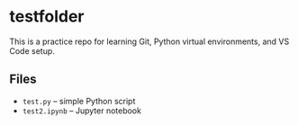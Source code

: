 # testfolder

This is a practice repo for learning Git, Python virtual environments, and VS Code setup.

## Files
- `test.py` – simple Python script
- `test2.ipynb` – Jupyter notebook
